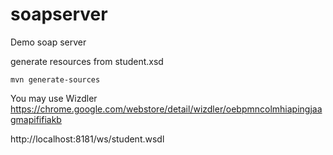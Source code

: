 # soapserver
Demo soap server

generate resources from student.xsd
```
mvn generate-sources
```


You may use Wizdler
https://chrome.google.com/webstore/detail/wizdler/oebpmncolmhiapingjaagmapififiakb


http://localhost:8181/ws/student.wsdl


